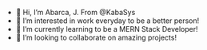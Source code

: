 - 👋 Hi, I’m Abarca, J. From @KabaSys
- 👀 I’m interested in work everyday to be a better person!
- 🌱 I’m currently learning to be a MERN Stack Developer!
- 💞️ I’m looking to collaborate on amazing projects!


